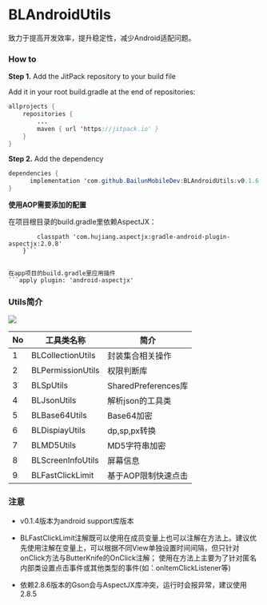 # BLAndroidUtils

致力于提高开发效率，提升稳定性，减少Android适配问题。

### How to

**Step 1.** Add the JitPack repository to your build file

Add it in your root build.gradle at the end of repositories:
```java
allprojects {
	repositories {
		...
		maven { url 'https://jitpack.io' }
	}
}
```
	
**Step 2.** Add the dependency
```java
dependencies {
	  implementation 'com.github.BailunMobileDev:BLAndroidUtils:v0.1.6'
}
```


**使用AOP需要添加的配置**

在项目根目录的build.gradle里依赖AspectJX：
```dependencies {
        classpath 'com.hujiang.aspectjx:gradle-android-plugin-aspectjx:2.0.8'
    }```


在app项目的build.gradle里应用插件
```apply plugin: 'android-aspectjx' 
```



### Utils简介


 [![](https://jitpack.io/v/BailunMobileDev/BLAndroidUtils.svg)](https://jitpack.io/#BailunMobileDev/BLAndroidUtils)

|No|工具类名称|简介|
|---|---|---|
|1|BLCollectionUtils|封装集合相关操作|
|2|BLPermissionUtils|权限判断库|
|3|BLSpUtils|SharedPreferences库|
|4|BLJsonUtils|解析json的工具类|
|5|BLBase64Utils|Base64加密|
|6|BLDispiayUtils|dp,sp,px转换|
|7|BLMD5Utils|MD5字符串加密|
|8|BLScreenInfoUtils|屏幕信息|
|9|BLFastClickLimit|基于AOP限制快速点击|

### 注意
- v0.1.4版本为android support库版本

- BLFastClickLimit注解既可以使用在成员变量上也可以注解在方法上。建议优先使用注解在变量上，可以根据不同View单独设置时间间隔，但只针对onClick方法与ButterKnife的OnClick注解；
使用在方法上主要为了针对匿名内部类设置点击事件或其他类型的事件(如：onItemClickListener等)

- 依赖2.8.6版本的Gson会与AspectJX库冲突，运行时会报异常，建议使用2.8.5


